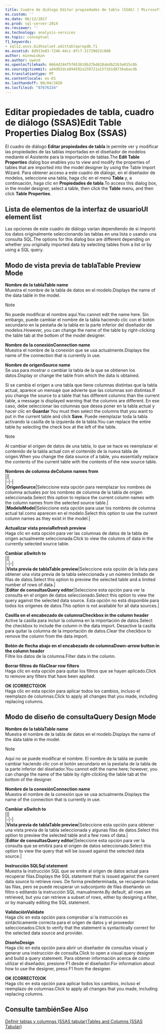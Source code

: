 ```yaml
---
title: Cuadro de diálogo Editar propiedades de tabla (SSAS) | Microsoft Docs
ms.custom: ''
ms.date: 06/13/2017
ms.prod: sql-server-2014
ms.reviewer: ''
ms.technology: analysis-services
ms.topic: conceptual
f1_keywords:
- sql12.asvs.bidtoolset.edittablepropdb.f1
ms.assetid: 8d913e83-7246-44cc-8fc7-31729023c0d8
author: minewiskan
ms.author: owend
ms.openlocfilehash: 6664d244f5f653610b37bd628abdb2263e015c0b
ms.sourcegitcommit: ad4d92dce894592a259721a1571b1d8736abacdb
ms.translationtype: MT
ms.contentlocale: es-ES
ms.lasthandoff: 08/04/2020
ms.locfileid: "87676234"
---
```

# <a name="edit-table-properties-dialog-box-ssas"></a><span data-ttu-id="fa9c6-102">Editar propiedades de tabla, cuadro de diálogo (SSAS)</span><span class="sxs-lookup"><span data-stu-id="fa9c6-102">Edit Table Properties Dialog Box (SSAS)</span></span>
  <span data-ttu-id="fa9c6-103">El cuadro de diálogo **Editar propiedades de tabla** le permite ver y modificar las propiedades de las tablas importadas en el diseñador de modelos mediante el Asistente para la importación de tablas.</span><span class="sxs-lookup"><span data-stu-id="fa9c6-103">The **Edit Table Properties** dialog box enables you to view and modify the properties of tables that are imported into the model designer by using the Table Import Wizard.</span></span> <span data-ttu-id="fa9c6-104">Para obtener acceso a este cuadro de diálogo, en el diseñador de modelos, seleccione una tabla, haga clic en el menú **Tabla** y, a continuación, haga clic en **Propiedades de tabla**.</span><span class="sxs-lookup"><span data-stu-id="fa9c6-104">To access this dialog box, in the model designer, select a table, then click the **Table** menu, and then click **Table Properties**.</span></span>  
  
## <a name="ui-element-list"></a><span data-ttu-id="fa9c6-105">Lista de elementos de la interfaz de usuario</span><span class="sxs-lookup"><span data-stu-id="fa9c6-105">UI element list</span></span>  
 <span data-ttu-id="fa9c6-106">Las opciones de este cuadro de diálogo varían dependiendo de si importó los datos originalmente seleccionando las tablas en una lista o usando una consulta SQL.</span><span class="sxs-lookup"><span data-stu-id="fa9c6-106">The options for this dialog box are different depending on whether you originally imported data by selecting tables from a list or by using a SQL query.</span></span>  
  
## <a name="table-preview-mode"></a><span data-ttu-id="fa9c6-107">Modo de vista previa de tabla</span><span class="sxs-lookup"><span data-stu-id="fa9c6-107">Table Preview Mode</span></span>  
 <span data-ttu-id="fa9c6-108">**Nombre de la tabla**</span><span class="sxs-lookup"><span data-stu-id="fa9c6-108">**Table name**</span></span>  
 <span data-ttu-id="fa9c6-109">Muestra el nombre de la tabla de datos en el modelo.</span><span class="sxs-lookup"><span data-stu-id="fa9c6-109">Displays the name of the data table in the model.</span></span>  
  
> [!NOTE]  
>  <span data-ttu-id="fa9c6-110">No puede modificar el nombre aquí.</span><span class="sxs-lookup"><span data-stu-id="fa9c6-110">You cannot edit the name here.</span></span> <span data-ttu-id="fa9c6-111">Sin embargo, puede cambiar el nombre de la tabla haciendo clic con el botón secundario en la pestaña de la tabla en la parte inferior del diseñador de modelos.</span><span class="sxs-lookup"><span data-stu-id="fa9c6-111">However, you can change the name of the table by right-clicking the table tab at the bottom of the model designer.</span></span>  
  
 <span data-ttu-id="fa9c6-112">**Nombre de la conexión**</span><span class="sxs-lookup"><span data-stu-id="fa9c6-112">**Connection name**</span></span>  
 <span data-ttu-id="fa9c6-113">Muestra el nombre de la conexión que se usa actualmente.</span><span class="sxs-lookup"><span data-stu-id="fa9c6-113">Displays the name of the connection that is currently in use.</span></span>  
  
 <span data-ttu-id="fa9c6-114">**Nombre de origen**</span><span class="sxs-lookup"><span data-stu-id="fa9c6-114">**Source name**</span></span>  
 <span data-ttu-id="fa9c6-115">Se usa para mostrar o cambiar la tabla de la que se obtienen los datos.</span><span class="sxs-lookup"><span data-stu-id="fa9c6-115">Display or change the table from which the data is obtained.</span></span>  
  
 <span data-ttu-id="fa9c6-116">Si se cambia el origen a una tabla que tiene columnas distintas que la tabla actual, aparece un mensaje que advierte que las columnas son distintas.</span><span class="sxs-lookup"><span data-stu-id="fa9c6-116">If you change the source to a table that has different columns than the current table, a message is displayed warning that the columns are different.</span></span> <span data-ttu-id="fa9c6-117">En ese caso, debe seleccionar las columnas que desea poner en la tabla actual y hacer clic en **Guardar**.</span><span class="sxs-lookup"><span data-stu-id="fa9c6-117">You must then select the columns that you want to put in the current table and click **Save**.</span></span> <span data-ttu-id="fa9c6-118">Puede reemplazar toda la tabla activando la casilla de la izquierda de la tabla.</span><span class="sxs-lookup"><span data-stu-id="fa9c6-118">You can replace the entire table by selecting the check box at the left of the table.</span></span>  
  
> [!NOTE]  
>  <span data-ttu-id="fa9c6-119">Al cambiar el origen de datos de una tabla, lo que se hace es reemplazar el contenido de la tabla actual con el contenido de la nueva tabla de origen.</span><span class="sxs-lookup"><span data-stu-id="fa9c6-119">When you change the data source of a table, you essentially replace the contents of the current table with the contents of the new source table.</span></span>  
  
 <span data-ttu-id="fa9c6-120">**Nombres de columna de**</span><span class="sxs-lookup"><span data-stu-id="fa9c6-120">**Column names from**</span></span>  
 |||  
|-|-|  
|<span data-ttu-id="fa9c6-121">**Origen**</span><span class="sxs-lookup"><span data-stu-id="fa9c6-121">**Source**</span></span>|<span data-ttu-id="fa9c6-122">Seleccione esta opción para reemplazar los nombres de columna actuales por los nombres de columna de la tabla de origen seleccionada.</span><span class="sxs-lookup"><span data-stu-id="fa9c6-122">Select this option to replace the current column names with the column names from the selected source table.</span></span>|  
|<span data-ttu-id="fa9c6-123">**Modelo**</span><span class="sxs-lookup"><span data-stu-id="fa9c6-123">**Model**</span></span>|<span data-ttu-id="fa9c6-124">Seleccione esta opción para usar los nombres de columna actual tal como aparecen en el modelo.</span><span class="sxs-lookup"><span data-stu-id="fa9c6-124">Select this option to use the current column names as they exist in the model.</span></span>|  
  
 <span data-ttu-id="fa9c6-125">**Actualizar vista previa**</span><span class="sxs-lookup"><span data-stu-id="fa9c6-125">**Refresh preview**</span></span>  
 <span data-ttu-id="fa9c6-126">Haga clic en esta opción para ver las columnas de datos de la tabla de origen actualmente seleccionada.</span><span class="sxs-lookup"><span data-stu-id="fa9c6-126">Click to view the columns of data in the currently selected source table.</span></span>  
  
 <span data-ttu-id="fa9c6-127">**Cambiar a**</span><span class="sxs-lookup"><span data-stu-id="fa9c6-127">**Switch to**</span></span>  
 |||  
|-|-|  
|<span data-ttu-id="fa9c6-128">**Vista previa de tabla**</span><span class="sxs-lookup"><span data-stu-id="fa9c6-128">**Table preview**</span></span>|<span data-ttu-id="fa9c6-129">Seleccione esta opción de la lista para obtener una vista previa de la tabla seleccionada y un número limitado de filas de datos.</span><span class="sxs-lookup"><span data-stu-id="fa9c6-129">Select this option to preview the selected table and a limited number of rows of data.</span></span>|  
|<span data-ttu-id="fa9c6-130">**Editor de consultas**</span><span class="sxs-lookup"><span data-stu-id="fa9c6-130">**Query editor**</span></span>|<span data-ttu-id="fa9c6-131">Seleccione esta opción para ver la consulta en el origen de datos seleccionado.</span><span class="sxs-lookup"><span data-stu-id="fa9c6-131">Select this option to view the query against the selected data source.</span></span> <span data-ttu-id="fa9c6-132">Esta opción no está disponible para todos los orígenes de datos.</span><span class="sxs-lookup"><span data-stu-id="fa9c6-132">This option is not available for all data sources.</span></span>|  
  
 <span data-ttu-id="fa9c6-133">**Casilla en el encabezado de columna**</span><span class="sxs-lookup"><span data-stu-id="fa9c6-133">**Checkbox in the column header**</span></span>  
 <span data-ttu-id="fa9c6-134">Active la casilla para incluir la columna en la importación de datos.</span><span class="sxs-lookup"><span data-stu-id="fa9c6-134">Select the checkbox to include the column in the data import.</span></span> <span data-ttu-id="fa9c6-135">Desactive la casilla para quitar la columna de la importación de datos.</span><span class="sxs-lookup"><span data-stu-id="fa9c6-135">Clear the checkbox to remove the column from the data import.</span></span>  
  
 <span data-ttu-id="fa9c6-136">**Botón de flecha abajo en el encabezado de columna**</span><span class="sxs-lookup"><span data-stu-id="fa9c6-136">**Down-arrow button in the column header**</span></span>  
 <span data-ttu-id="fa9c6-137">Filtre los datos de la columna.</span><span class="sxs-lookup"><span data-stu-id="fa9c6-137">Filter data in the column.</span></span>  
  
 <span data-ttu-id="fa9c6-138">**Borrar filtros de fila**</span><span class="sxs-lookup"><span data-stu-id="fa9c6-138">**Clear row filters**</span></span>  
 <span data-ttu-id="fa9c6-139">Haga clic en esta opción para quitar los filtros que se hayan aplicado.</span><span class="sxs-lookup"><span data-stu-id="fa9c6-139">Click to remove any filters that have been applied.</span></span>  
  
 <span data-ttu-id="fa9c6-140">**OK (CORRECTO)**</span><span class="sxs-lookup"><span data-stu-id="fa9c6-140">**OK**</span></span>  
 <span data-ttu-id="fa9c6-141">Haga clic en esta opción para aplicar todos los cambios, incluso el reemplazo de columnas.</span><span class="sxs-lookup"><span data-stu-id="fa9c6-141">Click to apply all changes that you made, including replacing columns.</span></span>  
  
## <a name="query-design-mode"></a><span data-ttu-id="fa9c6-142">Modo de diseño de consulta</span><span class="sxs-lookup"><span data-stu-id="fa9c6-142">Query Design Mode</span></span>  
 <span data-ttu-id="fa9c6-143">**Nombre de la tabla**</span><span class="sxs-lookup"><span data-stu-id="fa9c6-143">**Table name**</span></span>  
 <span data-ttu-id="fa9c6-144">Muestra el nombre de la tabla de datos en el modelo.</span><span class="sxs-lookup"><span data-stu-id="fa9c6-144">Displays the name of the data table in the model.</span></span>  
  
> [!NOTE]  
>  <span data-ttu-id="fa9c6-145">Aquí no se puede modificar el nombre. El nombre de la tabla se puede cambiar haciendo clic con el botón secundario en la pestaña de la tabla de la parte inferior del diseñador.</span><span class="sxs-lookup"><span data-stu-id="fa9c6-145">You cannot edit the name here; however, you can change the name of the table by right-clicking the table tab at the bottom of the designer.</span></span>  
  
 <span data-ttu-id="fa9c6-146">**Nombre de la conexión**</span><span class="sxs-lookup"><span data-stu-id="fa9c6-146">**Connection name**</span></span>  
 <span data-ttu-id="fa9c6-147">Muestra el nombre de la conexión que se usa actualmente.</span><span class="sxs-lookup"><span data-stu-id="fa9c6-147">Displays the name of the connection that is currently in use.</span></span>  
  
 <span data-ttu-id="fa9c6-148">**Cambiar a**</span><span class="sxs-lookup"><span data-stu-id="fa9c6-148">**Switch to**</span></span>  
 |||  
|-|-|  
|<span data-ttu-id="fa9c6-149">**Vista previa de tabla**</span><span class="sxs-lookup"><span data-stu-id="fa9c6-149">**Table preview**</span></span>|<span data-ttu-id="fa9c6-150">Seleccione esta opción para obtener una vista previa de la tabla seleccionada y algunas filas de datos.</span><span class="sxs-lookup"><span data-stu-id="fa9c6-150">Select this option to preview the selected table and a few rows of data.</span></span>|  
|<span data-ttu-id="fa9c6-151">**Editor de consultas**</span><span class="sxs-lookup"><span data-stu-id="fa9c6-151">**Query editor**</span></span>|<span data-ttu-id="fa9c6-152">Seleccione esta opción para ver la consulta que se emitirá para el origen de datos seleccionado.</span><span class="sxs-lookup"><span data-stu-id="fa9c6-152">Select this option to view the query that will be issued against the selected data source.</span></span>|  
  
 <span data-ttu-id="fa9c6-153">**Instrucción SQL**</span><span class="sxs-lookup"><span data-stu-id="fa9c6-153">**Sql statement**</span></span>  
 <span data-ttu-id="fa9c6-154">Muestra la instrucción SQL que se emite al origen de datos actual para recuperar filas.</span><span class="sxs-lookup"><span data-stu-id="fa9c6-154">Displays the SQL statement that is issued against the current data source to retrieve rows.</span></span> <span data-ttu-id="fa9c6-155">De forma predeterminada, se recuperan todas las filas, pero se puede recuperar un subconjunto de filas diseñando un filtro o editando la instrucción SQL manualmente.</span><span class="sxs-lookup"><span data-stu-id="fa9c6-155">By default, all rows are retrieved, but you can retrieve a subset of rows, either by designing a filter, or by manually editing the SQL statement.</span></span>  
  
 <span data-ttu-id="fa9c6-156">**Validación**</span><span class="sxs-lookup"><span data-stu-id="fa9c6-156">**Validate**</span></span>  
 <span data-ttu-id="fa9c6-157">Haga clic en esta opción para comprobar si la instrucción es sintácticamente correcta para el origen de datos y el proveedor seleccionados.</span><span class="sxs-lookup"><span data-stu-id="fa9c6-157">Click to verify that the statement is syntactically correct for the selected data source and provider.</span></span>  
  
 <span data-ttu-id="fa9c6-158">**Diseño**</span><span class="sxs-lookup"><span data-stu-id="fa9c6-158">**Design**</span></span>  
 <span data-ttu-id="fa9c6-159">Haga clic en esta opción para abrir un diseñador de consultas visual y generar una instrucción de consulta.</span><span class="sxs-lookup"><span data-stu-id="fa9c6-159">Click to open a visual query designer and build a query statement.</span></span> <span data-ttu-id="fa9c6-160">Para obtener información acerca de cómo utilizar el diseñador, presione F1 desde el diseñador.</span><span class="sxs-lookup"><span data-stu-id="fa9c6-160">For information about how to use the designer, press F1 from the designer.</span></span>  
  
 <span data-ttu-id="fa9c6-161">**OK (CORRECTO)**</span><span class="sxs-lookup"><span data-stu-id="fa9c6-161">**OK**</span></span>  
 <span data-ttu-id="fa9c6-162">Haga clic en esta opción para aplicar todos los cambios, incluso el reemplazo de columnas.</span><span class="sxs-lookup"><span data-stu-id="fa9c6-162">Click to apply all changes that you made, including replacing columns.</span></span>  
  
## <a name="see-also"></a><span data-ttu-id="fa9c6-163">Consulte también</span><span class="sxs-lookup"><span data-stu-id="fa9c6-163">See Also</span></span>  
 [<span data-ttu-id="fa9c6-164">Definir tablas y columnas &#40;SSAS tabular&#41;</span><span class="sxs-lookup"><span data-stu-id="fa9c6-164">Tables and Columns &#40;SSAS Tabular&#41;</span></span>](tabular-models/tables-and-columns-ssas-tabular.md)  
  
  
